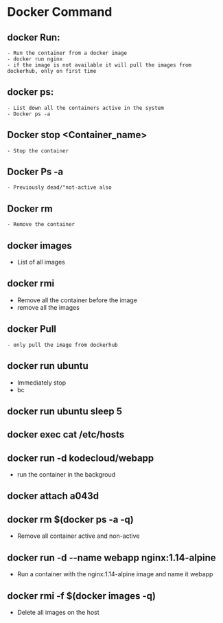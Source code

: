 # Docker Command

  ## docker Run:
    - Run the container from a docker image
    - docker run nginx
    - if the image is not available it will pull the images from dockerhub, only on first time

  ## docker ps:
    - List down all the containers active in the system
    - Docker ps -a
    
  ## Docker stop <Container_name>
    - Stop the container

  ## Docker Ps -a
    - Previously dead/"not-active also
    
  ## Docker rm <container-name>
    - Remove the container

  ## docker images
  - List of all images

  ## docker rmi <image-name>
  - Remove all the container before the image
  - remove all the images

  ## docker Pull <image-name>
    - only pull the image from dockerhub

  ## docker run ubuntu
   - Immediately stop
   - bc

  ## docker run ubuntu sleep 5

  ## docker exec <container-name> cat /etc/hosts

  ## docker run -d kodecloud/webapp
  - run the container in the backgroud

  ## docker attach a043d

  ## docker rm $(docker ps -a -q)
  - Remove all container active and non-active

  ## docker run -d --name webapp nginx:1.14-alpine
  - Run a container with the nginx:1.14-alpine image and name it webapp

 ## docker rmi -f $(docker images -q)
 - Delete all images on the host
  
  
    
    

